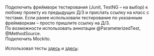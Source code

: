 Подключить фреймворк тестирования (Junit, TestNG – на выбор) к любому проекту из
предыдущих Д/З и прислать ссылку на класс с тестами. Если ранее использовали тестирование
по указанным фреймворкам – просто пришлите ссылку на Д/З.\
По возможности использовать аннотации @ParameterizedTest, @MethodSource.\
Подключить Mockito.

Использовал тесты [здесь](https://github.com/kirichenkods/sber_java_school/tree/main/hw18/RecipeStore/src/test/java/ru/sber/recipestore/service) и [здесь](https://github.com/kirichenkods/social_network):